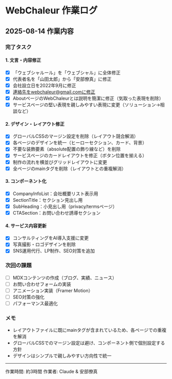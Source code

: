 # WebChaleur 作業ログ

## 2025-08-14 作業内容

### 完了タスク

#### 1. 文言・内容修正
- [x] 「ウェブシャルール」を「ウェブシャル」に全体修正
- [x] 代表者名を「山田太郎」から「安部僚真」に修正
- [x] 会社設立日を2022年9月に修正
- [x] 連絡先をwebchaleur@gmail.comに修正
- [x] AboutページのWebChaleurとは説明を簡潔に修正（気取った表現を削除）
- [x] サービスページの堅い表現を親しみやすい表現に変更（ソリューション→相談など）

#### 2. デザイン・レイアウト修正
- [x] グローバルCSSのマージン設定を削除（レイアウト競合解消）
- [x] 各ページのデザインを統一（ヒーローセクション、カード、背景）
- [x] 不要な装飾要素（absolute配置の飾り線など）を削除
- [x] サービスページのカードレイアウトを修正（ボタン位置を揃える）
- [x] 制作の流れを横並びグリッドレイアウトに変更
- [x] 全ページのmainタグを削除（レイアウトとの重複解消）

#### 3. コンポーネント化
- [x] CompanyInfoList：会社概要リスト表示用
- [x] SectionTitle：セクション見出し用
- [x] SubHeading：小見出し用（privacy/termsページ）
- [x] CTASection：お問い合わせ誘導セクション

#### 4. サービス内容更新
- [x] コンサルティングをAI導入支援に変更
- [x] 写真撮影・ロゴデザインを削除
- [x] SNS運用代行、LP制作、SEO対策を追加

### 次回の課題
- [ ] MDXコンテンツの作成（ブログ、実績、ニュース）
- [ ] お問い合わせフォームの実装
- [ ] アニメーション実装（Framer Motion）
- [ ] SEO対策の強化
- [ ] パフォーマンス最適化

### メモ
- レイアウトファイルに既にmainタグが含まれているため、各ページでの重複を解消
- グローバルCSSでのマージン設定は避け、コンポーネント側で個別設定する方針
- デザインはシンプルで親しみやすい方向性で統一

---

作業時間: 約3時間
作業者: Claude & 安部僚真